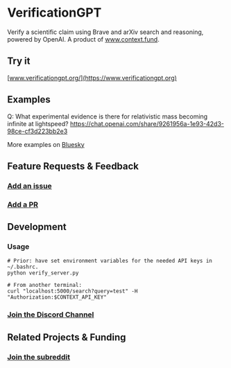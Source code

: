 # VerificationGPT
Verify a scientific claim using Brave and arXiv search and reasoning, powered by OpenAI. A product of www.context.fund.

## Try it
[www.verificationgpt.org/](https://www.verificationgpt.org)

## Examples
Q: What experimental evidence is there for relativistic mass becoming infinite at lightspeed?
https://chat.openai.com/share/9261956a-1e93-42d3-98ce-cf3d223bb2e3

More examples on [Bluesky](https://bsky.app/profile/verificationgpt.context.fund)

## Feature Requests & Feedback
### [Add an issue](https://github.com/contextfund/verificationgpt/issues/new)
### [Add a PR](https://github.com/contextfund/verificationgpt/pulls)

## Development

### Usage
```
# Prior: have set environment variables for the needed API keys in ~/.bashrc.
python verify_server.py

# From another terminal:
curl "localhost:5000/search?query=test" -H "Authorization:$CONTEXT_API_KEY"
```

### [Join the Discord Channel](https://discord.com/channels/1187603745463353355/1187603785120485437)

## Related Projects & Funding
### [Join the subreddit](https://www.reddit.com/r/contextfund/)
